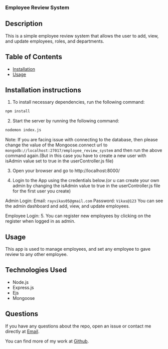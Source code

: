 ### Employee Review System


## Description
This is a simple employee review system that allows the user to add, view, and update employees, roles, and departments.

## Table of Contents
* [Installation](#installation)
* [Usage](#usage)


## Installation instructions

1. To install necessary dependencies, run the following command:
```md
npm install
```
2. Start the server by running the following command:
```md
nodemon index.js
```
Note: If you are facing issue with connecting to the database, then please change the value of the Mongoose.connect url to `mongodb://localhost:27017/employee_review_system` and then run the above command again.(But in this case you have to create a new user with isAdmin value set to true in the userController.js file)

3. Open your browser and go to http://localhost:8000/

4. Login to the App using the credentials below.(or u can create your own admin by changing the isAdmin value to true in the userController.js file for the first user you create)

Admin Login:
Email: `rayvikas05@gmail.com`
Password: `Vikas@123`
You can see the admin dashboard and add, view, and update employees.

Employee Login:
5. You can register new employees by clicking on the register when logged in as admin.


## Usage
This app is used to manage employees, and set any employee to gave review to any other employee.

## Technologies Used
* Node.js
* Express.js
* Ejs
* Mongoose
  
## Questions

If you have any questions about the repo, open an issue or contact me directly at [Email](mailto:rayvikas05@gmail.com).

You can find more of my work at [Github](
    https://github.com/raivikas12
    ).

